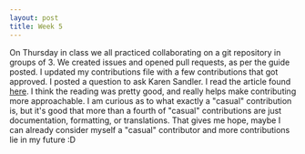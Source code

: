 ```yaml
---
layout: post
title: Week 5
---
```


On Thursday in class we all practiced collaborating on a git repository in groups of 3. We created issues and opened pull requests, as per the guide posted. I updated my contributions file with a few contributions that got approved. I posted a question to ask Karen Sandler. I read the article found [here](https://opensource.guide/how-to-contribute/#finding-a-project-to-contribute-to). I think the reading was pretty good, and really helps make contributing more approachable. I am curious as to what exactly a "casual" contribution is, but it's good that more than a fourth of "casual" contributions are just documentation, formatting, or translations. That gives me hope, maybe I can already consider myself a "casual" contributor and more contributions lie in my future :D
